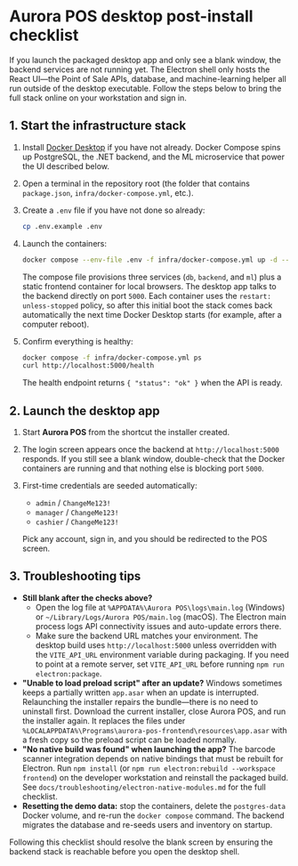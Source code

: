 # Aurora POS desktop post-install checklist

If you launch the packaged desktop app and only see a blank window, the backend
services are not running yet. The Electron shell only hosts the React UI—the
Point of Sale APIs, database, and machine-learning helper all run outside of the
desktop executable. Follow the steps below to bring the full stack online on
your workstation and sign in.

## 1. Start the infrastructure stack

1. Install [Docker Desktop](https://www.docker.com/products/docker-desktop/) if
you have not already. Docker Compose spins up PostgreSQL, the .NET backend, and
the ML microservice that power the UI described below.
2. Open a terminal in the repository root (the folder that contains
   `package.json`, `infra/docker-compose.yml`, etc.).
3. Create a `.env` file if you have not done so already:

   ```sh
   cp .env.example .env
   ```

4. Launch the containers:

   ```sh
   docker compose --env-file .env -f infra/docker-compose.yml up -d --build
   ```

   The compose file provisions three services (`db`, `backend`, and `ml`) plus a
   static frontend container for local browsers. The desktop app talks to the
   backend directly on port `5000`. Each container uses the
   `restart: unless-stopped` policy, so after this initial boot the stack comes
   back automatically the next time Docker Desktop starts (for example, after a
   computer reboot).
5. Confirm everything is healthy:

   ```sh
   docker compose -f infra/docker-compose.yml ps
   curl http://localhost:5000/health
   ```

   The health endpoint returns `{ "status": "ok" }` when the API is ready.

## 2. Launch the desktop app

1. Start **Aurora POS** from the shortcut the installer created.
2. The login screen appears once the backend at
   `http://localhost:5000` responds. If you still see a blank window,
   double-check that the Docker containers are running and that nothing else is
   blocking port `5000`.
3. First-time credentials are seeded automatically:
   - `admin` / `ChangeMe123!`
   - `manager` / `ChangeMe123!`
   - `cashier` / `ChangeMe123!`

   Pick any account, sign in, and you should be redirected to the POS screen.

## 3. Troubleshooting tips

- **Still blank after the checks above?**
  - Open the log file at
    `%APPDATA%\Aurora POS\logs\main.log` (Windows) or
    `~/Library/Logs/Aurora POS/main.log` (macOS). The Electron main process logs
    API connectivity issues and auto-update errors there.
  - Make sure the backend URL matches your environment. The desktop build uses
    `http://localhost:5000` unless overridden with the `VITE_API_URL`
    environment variable during packaging. If you need to point at a remote
    server, set `VITE_API_URL` before running `npm run electron:package`.
- **"Unable to load preload script" after an update?** Windows sometimes keeps
  a partially written `app.asar` when an update is interrupted. Relaunching the
  installer repairs the bundle—there is no need to uninstall first. Download
  the current installer, close Aurora POS, and run the installer again. It
  replaces the files under
  `%LOCALAPPDATA%\Programs\aurora-pos-frontend\resources\app.asar` with a
  fresh copy so the preload script can be loaded normally.
- **"No native build was found" when launching the app?** The barcode scanner
  integration depends on native bindings that must be rebuilt for Electron. Run
  `npm install` (or `npm run electron:rebuild --workspace frontend`) on the
  developer workstation and reinstall the packaged build. See
  `docs/troubleshooting/electron-native-modules.md` for the full checklist.
- **Resetting the demo data:** stop the containers, delete the `postgres-data`
  Docker volume, and re-run the `docker compose` command. The backend migrates
  the database and re-seeds users and inventory on startup.

Following this checklist should resolve the blank screen by ensuring the backend
stack is reachable before you open the desktop shell.
